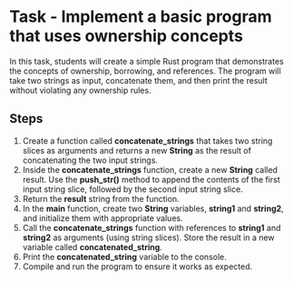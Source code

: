 # Task - Implement a basic program that uses ownership concepts
In this task, students will create a simple Rust program that demonstrates the concepts of ownership, borrowing, and references. The program will take two strings as input, concatenate them, and then print the result without violating any ownership rules.

## Steps

1. Create a function called **concatenate_strings** that takes two string slices as arguments and returns a new **String** as the result of concatenating the two input strings.
2. Inside the **concatenate_strings** function, create a new **String** called result. Use the **push_str()** method to append the contents of the first input string slice, followed by the second input string slice.
3. Return the **result** string from the function.
4. In the **main** function, create two **String** variables, **string1** and **string2**, and initialize them with appropriate values.
5. Call the **concatenate_strings** function with references to **string1** and **string2** as arguments (using string slices). Store the result in a new variable called **concatenated_string**.
6. Print the **concatenated_string** variable to the console.
7. Compile and run the program to ensure it works as expected.
